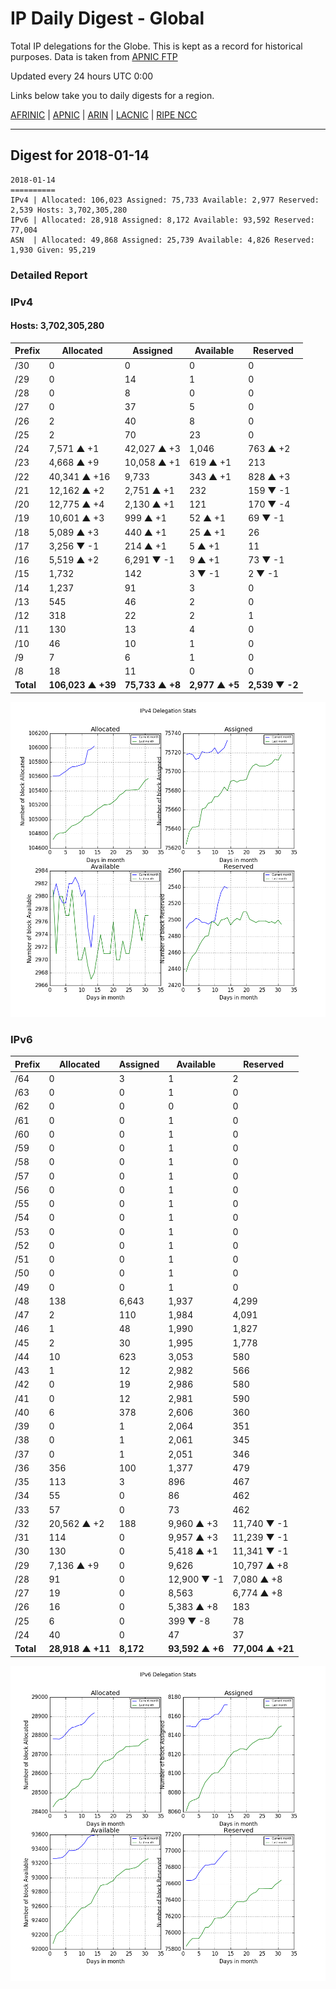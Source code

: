 # IP Daily Digest - Global

Total IP delegations for the Globe. This is kept as a record for historical purposes. Data is taken from [APNIC FTP](https://ftp.apnic.net/)

Updated every 24 hours UTC 0:00

Links below take you to daily digests for a region.

[AFRINIC](./archives/AFRINIC/) | [APNIC](./archives/APNIC/) | [ARIN](./archives/ARIN/) | [LACNIC](./archives/LACNIC/) | [RIPE NCC](./archives/RIPE_NCC/)

---

## Digest for 2018-01-14
```
2018-01-14
==========
IPv4 | Allocated: 106,023 Assigned: 75,733 Available: 2,977 Reserved: 2,539 Hosts: 3,702,305,280
IPv6 | Allocated: 28,918 Assigned: 8,172 Available: 93,592 Reserved: 77,004
ASN  | Allocated: 49,868 Assigned: 25,739 Available: 4,826 Reserved: 1,930 Given: 95,219
```

### Detailed Report

### IPv4

#### Hosts: **3,702,305,280**

| Prefix | Allocated | Assigned | Available | Reserved |
| ----- | ----- | ----- | ----- | ----- |
| /30 | 0 | 0 | 0 | 0 |
| /29 | 0 | 14 | 1 | 0 |
| /28 | 0 | 8 | 0 | 0 |
| /27 | 0 | 37 | 5 | 0 |
| /26 | 2 | 40 | 8 | 0 |
| /25 | 2 | 70 | 23 | 0 |
| /24 | 7,571 ▲ +1 | 42,027 ▲ +3 | 1,046 | 763 ▲ +2 |
| /23 | 4,668 ▲ +9 | 10,058 ▲ +1 | 619 ▲ +1 | 213 |
| /22 | 40,341 ▲ +16 | 9,733 | 343 ▲ +1 | 828 ▲ +3 |
| /21 | 12,162 ▲ +2 | 2,751 ▲ +1 | 232 | 159 ▼ -1 |
| /20 | 12,775 ▲ +4 | 2,130 ▲ +1 | 121 | 170 ▼ -4 |
| /19 | 10,601 ▲ +3 | 999 ▲ +1 | 52 ▲ +1 | 69 ▼ -1 |
| /18 | 5,089 ▲ +3 | 440 ▲ +1 | 25 ▲ +1 | 26 |
| /17 | 3,256 ▼ -1 | 214 ▲ +1 | 5 ▲ +1 | 11 |
| /16 | 5,519 ▲ +2 | 6,291 ▼ -1 | 9 ▲ +1 | 73 ▼ -1 |
| /15 | 1,732 | 142 | 3 ▼ -1 | 2 ▼ -1 |
| /14 | 1,237 | 91 | 3 | 0 |
| /13 | 545 | 46 | 2 | 0 |
| /12 | 318 | 22 | 2 | 1 |
| /11 | 130 | 13 | 4 | 0 |
| /10 | 46 | 10 | 1 | 0 |
| /9 | 7 | 6 | 1 | 0 |
| /8 | 18 | 11 | 0 | 0 |
| **Total** | **106,023 ▲ +39** | **75,733 ▲ +8** | **2,977 ▲ +5** | **2,539 ▼ -2** |

![ipv4-stats](ipv4-figure.png)

### IPv6

| Prefix | Allocated | Assigned | Available | Reserved |
| ----- | ----- | ----- | ----- | ----- |
| /64 | 0 | 3 | 1 | 2 |
| /63 | 0 | 0 | 1 | 0 |
| /62 | 0 | 0 | 0 | 0 |
| /61 | 0 | 0 | 1 | 0 |
| /60 | 0 | 0 | 1 | 0 |
| /59 | 0 | 0 | 1 | 0 |
| /58 | 0 | 0 | 1 | 0 |
| /57 | 0 | 0 | 1 | 0 |
| /56 | 0 | 0 | 1 | 0 |
| /55 | 0 | 0 | 1 | 0 |
| /54 | 0 | 0 | 1 | 0 |
| /53 | 0 | 0 | 1 | 0 |
| /52 | 0 | 0 | 1 | 0 |
| /51 | 0 | 0 | 1 | 0 |
| /50 | 0 | 0 | 1 | 0 |
| /49 | 0 | 0 | 1 | 0 |
| /48 | 138 | 6,643 | 1,937 | 4,299 |
| /47 | 2 | 110 | 1,984 | 4,091 |
| /46 | 1 | 48 | 1,990 | 1,827 |
| /45 | 2 | 30 | 1,995 | 1,778 |
| /44 | 10 | 623 | 3,053 | 580 |
| /43 | 1 | 12 | 2,982 | 566 |
| /42 | 0 | 19 | 2,986 | 580 |
| /41 | 0 | 12 | 2,981 | 590 |
| /40 | 6 | 378 | 2,606 | 360 |
| /39 | 0 | 1 | 2,064 | 351 |
| /38 | 0 | 1 | 2,061 | 345 |
| /37 | 0 | 1 | 2,051 | 346 |
| /36 | 356 | 100 | 1,377 | 479 |
| /35 | 113 | 3 | 896 | 467 |
| /34 | 55 | 0 | 86 | 462 |
| /33 | 57 | 0 | 73 | 462 |
| /32 | 20,562 ▲ +2 | 188 | 9,960 ▲ +3 | 11,740 ▼ -1 |
| /31 | 114 | 0 | 9,957 ▲ +3 | 11,239 ▼ -1 |
| /30 | 130 | 0 | 5,418 ▲ +1 | 11,341 ▼ -1 |
| /29 | 7,136 ▲ +9 | 0 | 9,626 | 10,797 ▲ +8 |
| /28 | 91 | 0 | 12,900 ▼ -1 | 7,080 ▲ +8 |
| /27 | 19 | 0 | 8,563 | 6,774 ▲ +8 |
| /26 | 16 | 0 | 5,383 ▲ +8 | 183 |
| /25 | 6 | 0 | 399 ▼ -8 | 78 |
| /24 | 40 | 0 | 47 | 37 |
| **Total** | **28,918 ▲ +11** | **8,172** | **93,592 ▲ +6** | **77,004 ▲ +21** |

![ipv6-stats](ipv6-figure.png)